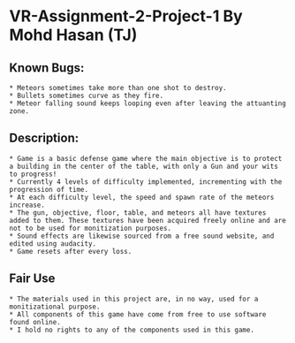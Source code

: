 # VR-Assignment-2-Project-1 By Mohd Hasan (TJ)

## Known Bugs:
	* Meteors sometimes take more than one shot to destroy.
	* Bullets sometimes curve as they fire.
	* Meteor falling sound keeps looping even after leaving the attuanting zone.

## Description:
	* Game is a basic defense game where the main objective is to protect a building in the center of the table, with only a Gun and your wits to progress!
	* Currently 4 levels of difficulty implemented, incrementing with the progression of time.
	* At each difficulty level, the speed and spawn rate of the meteors increase.
	* The gun, objective, floor, table, and meteors all have textures added to them. These textures have been acquired freely online and are not to be used for monitization purposes.
	* Sound effects are likewise sourced from a free sound website, and edited using audacity.
	* Game resets after every loss.

## Fair Use
	* The materials used in this project are, in no way, used for a monitizational purpose.
	* All components of this game have come from free to use software found online. 
	* I hold no rights to any of the components used in this game.